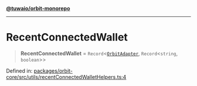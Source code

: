 [**@tuwaio/orbit-monorepo**](../../../README.md)

***

# RecentConnectedWallet

> **RecentConnectedWallet** = `Record`\<[`OrbitAdapter`](../enumerations/OrbitAdapter.md), `Record`\<`string`, `boolean`\>\>

Defined in: [packages/orbit-core/src/utils/recentConnectedWalletHelpers.ts:4](https://github.com/TuwaIO/orbit/blob/0a547de510feac66ba5025ce9b417e851c46c108/packages/orbit-core/src/utils/recentConnectedWalletHelpers.ts#L4)
